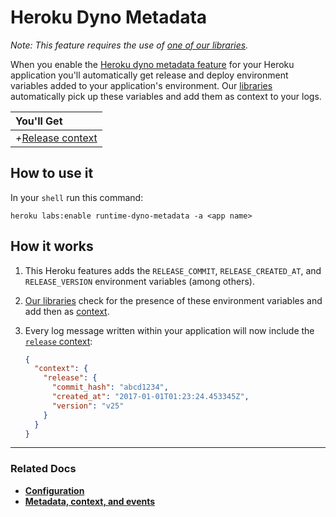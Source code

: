 # Heroku Dyno Metadata

*Note: This feature requires the use of [one of our libraries](/languages).*

When you enable the [Heroku dyno metadata feature](https://devcenter.heroku.com/articles/dyno-metadata) for your Heroku application you'll automatically get release and deploy environment variables added to your application's environment. Our [libraries](/languages) automatically pick up these variables and add them as context to your logs.

|You'll Get|
|:------|
|<i>+</i>[Release context](/concepts/the-timber-log-event-schema/events/releast-context)|


## How to use it

In your `shell` run this command:

```shell
heroku labs:enable runtime-dyno-metadata -a <app name>
```


## How it works

1. This Heroku features adds the `RELEASE_COMMIT`, `RELEASE_CREATED_AT`, and `RELEASE_VERSION` environment variables (among others).

2. [Our libraries](/languages) check for the presence of these environment variables and add then as [context](/concepts/metadata-context-and-events).

3. Every log message written within your application will now include the [`release` context](/concepts/the-timber-log-event-schema/context/release-context):

   ```json
   {
     "context": {
       "release": {
         "commit_hash": "abcd1234",
         "created_at": "2017-01-01T01:23:24.453345Z",
         "version": "v25"
       }
     }
   }
   ```

---

### Related Docs

* [**Configuration**](/platforms/heroku/configuration)
* [**Metadata, context, and events**](/concepts/metadata-context-and-events)
